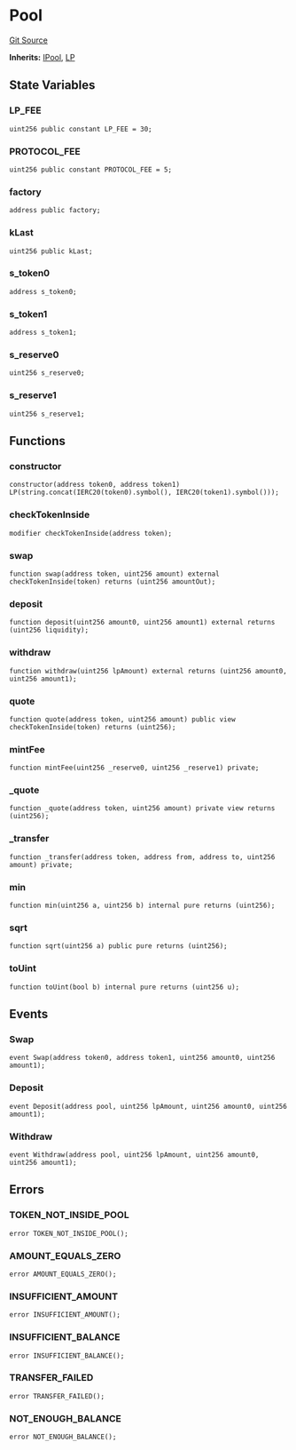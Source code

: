 # Pool
[Git Source](https://github.com/typicalHuman/mini-dex/blob/382d298dc7696a779e620a28e91926b08ed66ae4/contracts\Pool.sol)

**Inherits:**
[IPool](/contracts\interfaces\IPool.sol\interface.IPool.md), [LP](/contracts\LP.sol\contract.LP.md)


## State Variables
### LP_FEE

```solidity
uint256 public constant LP_FEE = 30;
```


### PROTOCOL_FEE

```solidity
uint256 public constant PROTOCOL_FEE = 5;
```


### factory

```solidity
address public factory;
```


### kLast

```solidity
uint256 public kLast;
```


### s_token0

```solidity
address s_token0;
```


### s_token1

```solidity
address s_token1;
```


### s_reserve0

```solidity
uint256 s_reserve0;
```


### s_reserve1

```solidity
uint256 s_reserve1;
```


## Functions
### constructor


```solidity
constructor(address token0, address token1) LP(string.concat(IERC20(token0).symbol(), IERC20(token1).symbol()));
```

### checkTokenInside


```solidity
modifier checkTokenInside(address token);
```

### swap


```solidity
function swap(address token, uint256 amount) external checkTokenInside(token) returns (uint256 amountOut);
```

### deposit


```solidity
function deposit(uint256 amount0, uint256 amount1) external returns (uint256 liquidity);
```

### withdraw


```solidity
function withdraw(uint256 lpAmount) external returns (uint256 amount0, uint256 amount1);
```

### quote


```solidity
function quote(address token, uint256 amount) public view checkTokenInside(token) returns (uint256);
```

### mintFee


```solidity
function mintFee(uint256 _reserve0, uint256 _reserve1) private;
```

### _quote


```solidity
function _quote(address token, uint256 amount) private view returns (uint256);
```

### _transfer


```solidity
function _transfer(address token, address from, address to, uint256 amount) private;
```

### min


```solidity
function min(uint256 a, uint256 b) internal pure returns (uint256);
```

### sqrt


```solidity
function sqrt(uint256 a) public pure returns (uint256);
```

### toUint


```solidity
function toUint(bool b) internal pure returns (uint256 u);
```

## Events
### Swap

```solidity
event Swap(address token0, address token1, uint256 amount0, uint256 amount1);
```

### Deposit

```solidity
event Deposit(address pool, uint256 lpAmount, uint256 amount0, uint256 amount1);
```

### Withdraw

```solidity
event Withdraw(address pool, uint256 lpAmount, uint256 amount0, uint256 amount1);
```

## Errors
### TOKEN_NOT_INSIDE_POOL

```solidity
error TOKEN_NOT_INSIDE_POOL();
```

### AMOUNT_EQUALS_ZERO

```solidity
error AMOUNT_EQUALS_ZERO();
```

### INSUFFICIENT_AMOUNT

```solidity
error INSUFFICIENT_AMOUNT();
```

### INSUFFICIENT_BALANCE

```solidity
error INSUFFICIENT_BALANCE();
```

### TRANSFER_FAILED

```solidity
error TRANSFER_FAILED();
```

### NOT_ENOUGH_BALANCE

```solidity
error NOT_ENOUGH_BALANCE();
```

